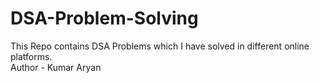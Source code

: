 # DSA-Problem-Solving
This Repo contains DSA Problems which I have solved in different online platforms.
<br>
Author - Kumar Aryan
